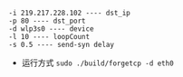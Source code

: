 
```shell
-i 219.217.228.102 ---- dst_ip
-p 80 ---- dst_port
-d wlp3s0 ---- device
-l 10 ---- loopCount
-s 0.5 ---- send-syn delay
```

* 运行方式 ` sudo ./build/forgetcp -d eth0 `